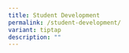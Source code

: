 ```yaml
---
title: Student Development
permalink: /student-development/
variant: tiptap
description: ""
---
```

<p></p>